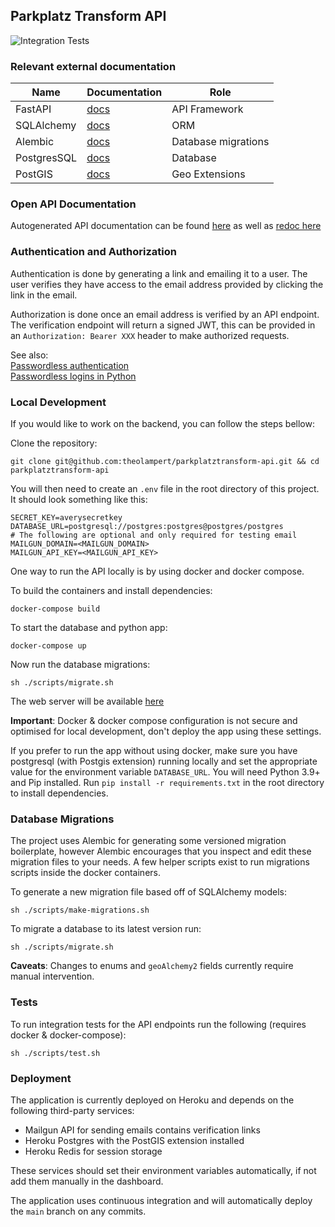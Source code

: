 ## Parkplatz Transform API

![Integration Tests](https://github.com/parkplatz-transform/parkplatztransform-api/workflows/test-integration/badge.svg)

### Relevant external documentation

| Name       | Documentation                                    | Role                |
| -----------| -------------------------------------------------|---------------------|
| FastAPI    | [docs](https://fastapi.tiangolo.com/)            | API Framework       |
| SQLAlchemy | [docs](https://docs.sqlalchemy.org/en/13/)       | ORM                 |
| Alembic    | [docs](https://alembic.sqlalchemy.org/en/latest/)| Database migrations |
| PostgresSQL| [docs](https://www.postgresql.org/)              | Database            |
| PostGIS    | [docs](https://postgis.net/documentation/)       | Geo Extensions      |

### Open API Documentation

Autogenerated API documentation can be found [here](https://api.xtransform.org/docs) as well as
[redoc here](https://api.xtransform.org/redoc)

### Authentication and Authorization

Authentication is done by generating a link and emailing it to a user. The user verifies they have access to the email address provided by clicking the link in the email.

Authorization is done once an email address is verified by an API endpoint. The verification endpoint will return a signed JWT, this can be provided in an `Authorization: Bearer XXX` header to make authorized requests.

See also: <br>
[Passwordless authentication](https://en.wikipedia.org/wiki/Passwordless_authentication)
<br/>
[Passwordless logins in Python](https://www.anthonycorletti.com/post/python-passwordless/)

### Local Development

If you would like to work on the backend, you can follow the steps bellow:

Clone the repository:
```shell
git clone git@github.com:theolampert/parkplatztransform-api.git && cd parkplatztransform-api
```

You will then need to create an `.env` file in the root directory of this project. It should look something like this:

```shell
SECRET_KEY=averysecretkey
DATABASE_URL=postgresql://postgres:postgres@postgres/postgres
# The following are optional and only required for testing email
MAILGUN_DOMAIN=<MAILGUN_DOMAIN>
MAILGUN_API_KEY=<MAILGUN_API_KEY> 
```

One way to run the API locally is by using docker and docker compose.

To build the containers and install dependencies:
```shell
docker-compose build
```

To start the database and python app:
```shell
docker-compose up
```

Now run the database migrations:
```shell
sh ./scripts/migrate.sh
```

The web server will be available [here](http://localhost:8023)

**Important**: Docker & docker compose configuration is not secure and optimised for local development, don't deploy the app using these settings.

If you prefer to run the app without using docker, make sure you have postgresql (with Postgis extension) running locally and set the appropriate value for the environment variable `DATABASE_URL`. You will need Python 3.9+ and Pip installed.
Run `pip install -r requirements.txt` in the root directory to install dependencies.

### Database Migrations

The project uses Alembic for generating some versioned migration boilerplate, however Alembic encourages that you inspect and edit these migration files to your needs.
A few helper scripts exist to run migrations scripts inside the docker containers.


To generate a new migration file based off of SQLAlchemy models:

```shell
sh ./scripts/make-migrations.sh
```

To migrate a database to its latest version run:
```shell
sh ./scripts/migrate.sh
```

__Caveats__: Changes to enums and `geoAlchemy2` fields currently require manual intervention.

### Tests

To run integration tests for the API endpoints run the following (requires docker & docker-compose):

```shell
sh ./scripts/test.sh
```

### Deployment

The application is currently deployed on Heroku and depends on the following third-party services:
- Mailgun API for sending emails contains verification links
- Heroku Postgres with the PostGIS extension installed
- Heroku Redis for session storage

These services should set their environment variables automatically, if not add them manually in the dashboard.

The application uses continuous integration and will automatically deploy the `main` branch on any commits.
